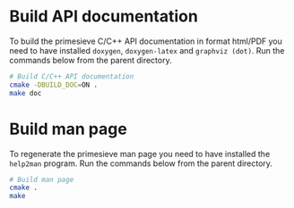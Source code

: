 Build API documentation
=======================

To build the primesieve C/C++ API documentation in format html/PDF
you need to have installed ```doxygen```, ```doxygen-latex``` and
```graphviz (dot)```. Run the commands below from the parent
directory.

```bash
# Build C/C++ API documentation
cmake -DBUILD_DOC=ON .
make doc
```

Build man page
==============

To regenerate the primesieve man page you need to have installed
the ```help2man``` program. Run the commands below from the parent
directory.

```bash
# Build man page
cmake .
make
```
